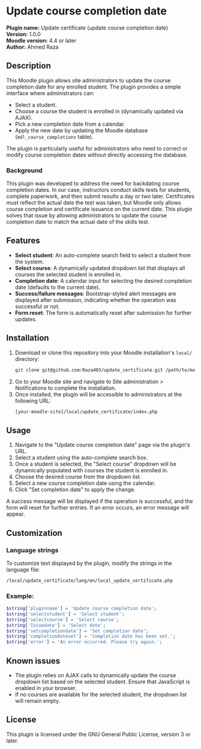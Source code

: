 # Update course completion date

**Plugin name:** Update certificate (update course completion date)  
**Version:** 1.0.0  
**Moodle version:** 4.4 or later  
**Author:** Ahmed Raza

## Description

This Moodle plugin allows site administrators to update the course completion date for any enrolled student. The plugin provides a simple interface where administrators can:

- Select a student.
- Choose a course the student is enrolled in (dynamically updated via AJAX).
- Pick a new completion date from a calendar.
- Apply the new date by updating the Moodle database (`mdl_course_completions` table).

The plugin is particularly useful for administrators who need to correct or modify course completion dates without directly accessing the database.

### Background

This plugin was developed to address the need for backdating course completion dates. In our case, instructors conduct skills tests for students, complete paperwork, and then submit results a day or two later. Certificates must reflect the actual date the test was taken, but Moodle only allows course completion and certificate issuance on the current date. This plugin solves that issue by allowing administrators to update the course completion date to match the actual date of the skills test.

## Features

- **Select student**: An auto-complete search field to select a student from the system.
- **Select course**: A dynamically updated dropdown list that displays all courses the selected student is enrolled in.
- **Completion date**: A calendar input for selecting the desired completion date (defaults to the current date).
- **Success/failure messages**: Bootstrap-styled alert messages are displayed after submission, indicating whether the operation was successful or not.
- **Form reset**: The form is automatically reset after submission for further updates.

## Installation

1. Download or clone this repository into your Moodle installation's `local/` directory:
   ```bash
   git clone git@github.com:Raza403/update_certificate.git /path/to/moodle/local/update_certificate
    ```
2. Go to your Moodle site and navigate to Site administration > Notifications to complete the installation.
3. Once installed, the plugin will be accessible to administrators at the following URL:
    ```bash
    [your-moodle-site]/local/update_certificate/index.php
    ```

## Usage

1. Navigate to the "Update course completion date" page via the plugin's URL.
2. Select a student using the auto-complete search box.
3. Once a student is selected, the "Select course" dropdown will be dynamically populated with courses the student is enrolled in.
4. Choose the desired course from the dropdown list.
5. Select a new course completion date using the calendar.
6. Click "Set completion date" to apply the change.

A success message will be displayed if the operation is successful, and the form will reset for further entries. If an error occurs, an error message will appear.

## Customization

### Language strings

To customize text displayed by the plugin, modify the strings in the language file:
```bash
/local/update_certificate/lang/en/local_update_certificate.php
```

### Example:
```php
$string['pluginname'] = 'Update course completion date';
$string['selectstudent'] = 'Select student';
$string['selectcourse'] = 'Select course';
$string['Issuedate'] = 'Select date';
$string['setcompletiondate'] = 'Set completion date';
$string['completiondateset'] = 'Completion date has been set.';
$string['error'] = 'An error occurred. Please try again.';
```

## Known issues

- The plugin relies on AJAX calls to dynamically update the course dropdown list based on the selected student. Ensure that JavaScript is enabled in your browser.
- If no courses are available for the selected student, the dropdown list will remain empty.

## License

This plugin is licensed under the GNU General Public License, version 3 or later.
